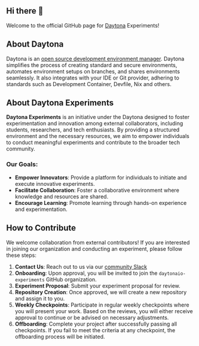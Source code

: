 ## Hi there 👋

Welcome to the official GitHub page for [Daytona](https://github.com/daytonaio/daytona) Experiments!

## About Daytona

Daytona is an [open source development environment manager](https://www.daytona.io/dotfiles/daytona-goes-open-source). Daytona simplifies the process of creating standard and secure environments, automates environment setups on branches, and shares environments seamlessly. It also integrates with your IDE or Git provider, adhering to standards such as Development Container, Devfile, Nix and others. 

## About Daytona Experiments

**Daytona Experiments** is an initiative under the Daytona designed to foster experimentation and innovation among external collaborators, including students, researchers, and tech enthusiasts. By providing a structured environment and the necessary resources, we aim to empower individuals to conduct meaningful experiments and contribute to the broader tech community.

### Our Goals:
- **Empower Innovators**: Provide a platform for individuals to initiate and execute innovative experiments.
- **Facilitate Collaboration**: Foster a collaborative environment where knowledge and resources are shared.
- **Encourage Learning**: Promote learning through hands-on experience and experimentation.

## How to Contribute

We welcome collaboration from external contributors! If you are interested in joining our organization and conducting an experiment, please follow these steps:

1. **Contact Us**: Reach out to us via our [community Slack](https://go.daytona.io/slack)
2. **Onboarding**: Upon approval, you will be invited to join the `daytonaio-experiments` GitHub organization.
3. **Experiment Proposal**: Submit your experiment proposal for review.
4. **Repository Creation**: Once approved, we will create a new repository and assign it to you.
5. **Weekly Checkpoints**: Participate in regular weekly checkpoints where you will present your work. Based on the reviews, you will either receive approval to continue or be advised on necessary adjustments.
6. **Offboarding**: Complete your project after successfully passing all checkpoints. If you fail to meet the criteria at any checkpoint, the offboarding process will be initiated.
